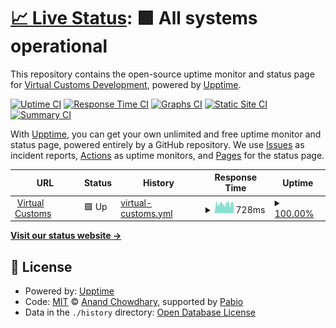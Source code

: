 # [📈 Live Status](https://Virtual-Customs-Development.github.io/upptime): <!--live status--> **🟩 All systems operational**

This repository contains the open-source uptime monitor and status page for [Virtual Customs Development](https://Virtual-Customs-Development.github.io/upptime), powered by [Upptime](https://github.com/upptime/upptime).

[![Uptime CI](https://github.com/Virtual-Customs-Development/upptime/workflows/Uptime%20CI/badge.svg)](https://github.com/Virtual-Customs-Development/upptime/actions?query=workflow%3A%22Uptime+CI%22)
[![Response Time CI](https://github.com/Virtual-Customs-Development/upptime/workflows/Response%20Time%20CI/badge.svg)](https://github.com/Virtual-Customs-Development/upptime/actions?query=workflow%3A%22Response+Time+CI%22)
[![Graphs CI](https://github.com/Virtual-Customs-Development/upptime/workflows/Graphs%20CI/badge.svg)](https://github.com/Virtual-Customs-Development/upptime/actions?query=workflow%3A%22Graphs+CI%22)
[![Static Site CI](https://github.com/Virtual-Customs-Development/upptime/workflows/Static%20Site%20CI/badge.svg)](https://github.com/Virtual-Customs-Development/upptime/actions?query=workflow%3A%22Static+Site+CI%22)
[![Summary CI](https://github.com/Virtual-Customs-Development/upptime/workflows/Summary%20CI/badge.svg)](https://github.com/Virtual-Customs-Development/upptime/actions?query=workflow%3A%22Summary+CI%22)

With [Upptime](https://upptime.js.org), you can get your own unlimited and free uptime monitor and status page, powered entirely by a GitHub repository. We use [Issues](https://github.com/Virtual-Customs-Development/upptime/issues) as incident reports, [Actions](https://github.com/Virtual-Customs-Development/upptime/actions) as uptime monitors, and [Pages](https://Virtual-Customs-Development.github.io/upptime) for the status page.

<!--start: status pages-->
<!-- This summary is generated by Upptime (https://github.com/upptime/upptime) -->
<!-- Do not edit this manually, your changes will be overwritten -->
<!-- prettier-ignore -->
| URL | Status | History | Response Time | Uptime |
| --- | ------ | ------- | ------------- | ------ |
| <img alt="" src="https://icons.duckduckgo.com/ip3/virtualcustoms.net.ico" height="13"> [Virtual Customs](https://virtualcustoms.net) | 🟩 Up | [virtual-customs.yml](https://github.com/Virtual-Customs-Development/upptime/commits/HEAD/history/virtual-customs.yml) | <details><summary><img alt="Response time graph" src="./graphs/virtual-customs/response-time-week.png" height="20"> 728ms</summary><br><a href="https://Virtual-Customs-Development.github.io/upptime/history/virtual-customs"><img alt="Response time 728" src="https://img.shields.io/endpoint?url=https%3A%2F%2Fraw.githubusercontent.com%2FVirtual-Customs-Development%2Fupptime%2FHEAD%2Fapi%2Fvirtual-customs%2Fresponse-time.json"></a><br><a href="https://Virtual-Customs-Development.github.io/upptime/history/virtual-customs"><img alt="24-hour response time 728" src="https://img.shields.io/endpoint?url=https%3A%2F%2Fraw.githubusercontent.com%2FVirtual-Customs-Development%2Fupptime%2FHEAD%2Fapi%2Fvirtual-customs%2Fresponse-time-day.json"></a><br><a href="https://Virtual-Customs-Development.github.io/upptime/history/virtual-customs"><img alt="7-day response time 728" src="https://img.shields.io/endpoint?url=https%3A%2F%2Fraw.githubusercontent.com%2FVirtual-Customs-Development%2Fupptime%2FHEAD%2Fapi%2Fvirtual-customs%2Fresponse-time-week.json"></a><br><a href="https://Virtual-Customs-Development.github.io/upptime/history/virtual-customs"><img alt="30-day response time 728" src="https://img.shields.io/endpoint?url=https%3A%2F%2Fraw.githubusercontent.com%2FVirtual-Customs-Development%2Fupptime%2FHEAD%2Fapi%2Fvirtual-customs%2Fresponse-time-month.json"></a><br><a href="https://Virtual-Customs-Development.github.io/upptime/history/virtual-customs"><img alt="1-year response time 728" src="https://img.shields.io/endpoint?url=https%3A%2F%2Fraw.githubusercontent.com%2FVirtual-Customs-Development%2Fupptime%2FHEAD%2Fapi%2Fvirtual-customs%2Fresponse-time-year.json"></a></details> | <details><summary><a href="https://Virtual-Customs-Development.github.io/upptime/history/virtual-customs">100.00%</a></summary><a href="https://Virtual-Customs-Development.github.io/upptime/history/virtual-customs"><img alt="All-time uptime 100.00%" src="https://img.shields.io/endpoint?url=https%3A%2F%2Fraw.githubusercontent.com%2FVirtual-Customs-Development%2Fupptime%2FHEAD%2Fapi%2Fvirtual-customs%2Fuptime.json"></a><br><a href="https://Virtual-Customs-Development.github.io/upptime/history/virtual-customs"><img alt="24-hour uptime 100.00%" src="https://img.shields.io/endpoint?url=https%3A%2F%2Fraw.githubusercontent.com%2FVirtual-Customs-Development%2Fupptime%2FHEAD%2Fapi%2Fvirtual-customs%2Fuptime-day.json"></a><br><a href="https://Virtual-Customs-Development.github.io/upptime/history/virtual-customs"><img alt="7-day uptime 100.00%" src="https://img.shields.io/endpoint?url=https%3A%2F%2Fraw.githubusercontent.com%2FVirtual-Customs-Development%2Fupptime%2FHEAD%2Fapi%2Fvirtual-customs%2Fuptime-week.json"></a><br><a href="https://Virtual-Customs-Development.github.io/upptime/history/virtual-customs"><img alt="30-day uptime 100.00%" src="https://img.shields.io/endpoint?url=https%3A%2F%2Fraw.githubusercontent.com%2FVirtual-Customs-Development%2Fupptime%2FHEAD%2Fapi%2Fvirtual-customs%2Fuptime-month.json"></a><br><a href="https://Virtual-Customs-Development.github.io/upptime/history/virtual-customs"><img alt="1-year uptime 100.00%" src="https://img.shields.io/endpoint?url=https%3A%2F%2Fraw.githubusercontent.com%2FVirtual-Customs-Development%2Fupptime%2FHEAD%2Fapi%2Fvirtual-customs%2Fuptime-year.json"></a></details>

<!--end: status pages-->

[**Visit our status website →**](https://Virtual-Customs-Development.github.io/upptime)

## 📄 License

- Powered by: [Upptime](https://github.com/upptime/upptime)
- Code: [MIT](./LICENSE) © [Anand Chowdhary](https://anandchowdhary.com), supported by [Pabio](https://pabio.com)
- Data in the `./history` directory: [Open Database License](https://opendatacommons.org/licenses/odbl/1-0/)
